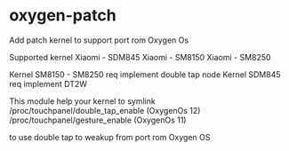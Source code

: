 # oxygen-patch

Add patch kernel to support port rom Oxygen Os

Supported kernel
Xiaomi - SDM845
Xiaomi - SM8150
Xiaomi - SM8250

Kernel SM8150 - SM8250 req implement double tap node
Kernel SDM845 req implement DT2W

This module help your kernel to symlink
/proc/touchpanel/double_tap_enable   (OxygenOs 12)
/proc/touchpanel/gesture_enable   (OxygenOs 11)

to use double tap to weakup from port rom Oxygen OS
